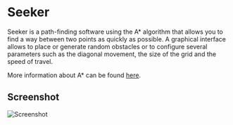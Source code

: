 # Seeker
Seeker is a path-finding software using the A* algorithm that allows you to find a way between two points as quickly as possible. A graphical interface allows to place or generate random obstacles or to configure several parameters such as the diagonal movement, the size of the grid and the speed of travel. 

More information about A* can be found [here](http://forums.mediabox.fr/wiki/tutoriaux/flashplatform/jeux/pathfinder_algorithme_astar). 

## Screenshot
![Screenshot](https://i.imgur.com/LPcJi2J.png)
